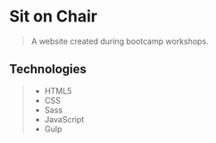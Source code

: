 # Sit on Chair

> A website created during bootcamp workshops.

## Technologies
> - HTML5
> - CSS
> - Sass
> - JavaScript
> - Gulp
